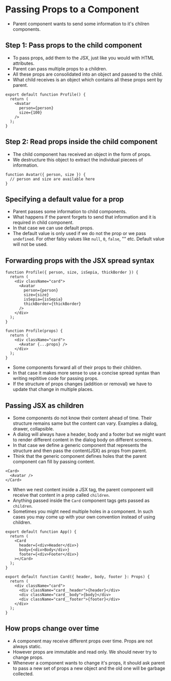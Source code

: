 # Passing Props to a Component

- Parent component wants to send some information to it's chilren components.


## Step 1: Pass props to the child component 

- To pass props, add them to the JSX, just like you would with HTML attributes.
- Parent can pass multiple props to a children.
- All these props are consolidated into an object and passed to the child.
- What child receives is an object which contains all these props sent by parent.

```tsx
export default function Profile() {
  return (
    <Avatar
      person={person}
      size={100}
    />
  );
}
```

## Step 2: Read props inside the child component 

- The child component has received an object in the form of props.
- We destructure this object to extract the individual piecees of information.

```tsx
function Avatar({ person, size }) {
  // person and size are available here
}
```

## Specifying a default value for a prop 

- Parent passes some information to child components.
- What happens if the parent forgets to send that information and it is required in child component.
- In that case we can use default props.
- The default value is only used if we do not the prop or we pass `undefined`. For other falsy values like `null`, `0`, `false`, "" etc. Default value will not be used.

## Forwarding props with the JSX spread syntax 

```tsx
function Profile({ person, size, isSepia, thickBorder }) {
  return (
    <div className="card">
      <Avatar
        person={person}
        size={size}
        isSepia={isSepia}
        thickBorder={thickBorder}
      />
    </div>
  );
}
```

```tsx
function Profile(props) {
  return (
    <div className="card">
      <Avatar {...props} />
    </div>
  );
}
```

- Some components forward all of their props to their children.
- In that case it makes more sense to use a concise spread syntax than writing repititive code for passing props.
- If the structure of props changes (addition or removal) we have to update that change in multiple places.


## Passing JSX as children 

- Some components do not know their content ahead of time. Their structure remains same but the content can vary. Examples a dialog, drawer, collapsible.
- A dialog will always have a header, body and a footer but we might want to render different content in the dialog body on different screens.
- In that case we define a generic component that represents the structure and then pass the content(JSX) as props from parent.
- Think that the generic component defines holes that the parent component can fill by passing content.


```tsx
<Card>
  <Avatar />
</Card>
```

- When we nest content inside a JSX tag, the parent component will receive that content in a prop called `children`.
- Anything passed inside the `Card` component tags gets passed as `children`.
- Sometimes you might need multiple holes in a component. In such cases you may come up with your own convention instead of using children.


```tsx
export default function App() {
  return (
    <Card
      header={<div>Header</div>}
      body={<div>Body</div>}
      footer={<div>Footer</div>}
    ></Card>
  );
}

export default function Card({ header, body, footer }: Props) {
  return (
    <div className="card">
      <div className="card__header">{header}</div>
      <div className="card__body">{body}</div>
      <div className="card__footer">{footer}</div>
    </div>
  );
}
```

## How props change over time 

- A component may receive different props over time. Props are not always static.
- However props are immutable and read only. We should never try to change props.
- Whenever a component wants to change it's props, it should ask parent to pass a new set of props a new object and the old one will be garbage collected.
